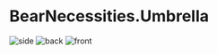 # BearNecessities.Umbrella

![side](https://user-images.githubusercontent.com/801034/55959641-74a90200-5c6b-11e9-99c1-fd813725697c.gif)
![back](https://user-images.githubusercontent.com/801034/55959642-75419880-5c6b-11e9-8e10-f65c94062c9f.gif)
![front](https://user-images.githubusercontent.com/801034/55959643-75419880-5c6b-11e9-844b-6f094e26b4a4.gif)
